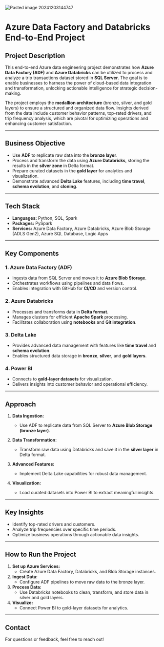 
![Pasted image 20241203144747](https://github.com/user-attachments/assets/f7625817-c456-473f-a372-45b6d2608030)



# Azure Data Factory and Databricks End-to-End Project

## **Project Description**

This end-to-end Azure data engineering project demonstrates how **Azure Data Factory (ADF)** and **Azure Databricks** can be utilized to process and analyze a trip transactions dataset stored in **SQL Server**. The goal is to enable businesses to harness the power of cloud-based data integration and transformation, unlocking actionable intelligence for strategic decision-making.

The project employs the **medallion architecture** (bronze, silver, and gold layers) to ensure a structured and organized data flow. Insights derived from the data include customer behavior patterns, top-rated drivers, and trip frequency analysis, which are pivotal for optimizing operations and enhancing customer satisfaction.

---

## **Business Objective**

- Use **ADF** to replicate raw data into the **bronze layer**.
- Process and transform the data using **Azure Databricks**, storing the results in the **silver zone** in Delta format.
- Prepare curated datasets in the **gold layer** for analytics and visualization.
- Demonstrate advanced **Delta Lake** features, including **time travel**, **schema evolution**, and **cloning**.

---

## **Tech Stack**

- **Languages:** Python, SQL, Spark  
- **Packages:** PySpark  
- **Services:** Azure Data Factory, Azure Databricks, Azure Blob Storage (ADLS Gen2), Azure SQL Database, Logic Apps  

---

## **Key Components**

### **1. Azure Data Factory (ADF)**
- Ingests data from SQL Server and moves it to **Azure Blob Storage**.
- Orchestrates workflows using pipelines and data flows.
- Enables integration with GitHub for **CI/CD** and version control.

### **2. Azure Databricks**
- Processes and transforms data in **Delta format**.
- Manages clusters for efficient **Apache Spark** processing.
- Facilitates collaboration using **notebooks** and **Git integration**.

### **3. Delta Lake**
- Provides advanced data management with features like **time travel** and **schema evolution**.
- Enables structured data storage in **bronze**, **silver**, and **gold layers**.

### **4. Power BI**
- Connects to **gold-layer datasets** for visualization.
- Delivers insights into customer behavior and operational efficiency.

---

## **Approach**

1. **Data Ingestion:**  
   - Use ADF to replicate data from SQL Server to **Azure Blob Storage (bronze layer)**.

2. **Data Transformation:**  
   - Transform raw data using Databricks and save it in the **silver layer** in Delta format.

3. **Advanced Features:**  
   - Implement Delta Lake capabilities for robust data management.

4. **Visualization:**  
   - Load curated datasets into Power BI to extract meaningful insights.

---

## **Key Insights**

- Identify top-rated drivers and customers.  
- Analyze trip frequencies over specific time periods.  
- Optimize business operations through actionable data insights.  

---

## **How to Run the Project**

1. **Set up Azure Services:**
   - Create Azure Data Factory, Databricks, and Blob Storage instances.
2. **Ingest Data:**
   - Configure ADF pipelines to move raw data to the bronze layer.
3. **Process Data:**
   - Use Databricks notebooks to clean, transform, and store data in silver and gold layers.
4. **Visualize:**
   - Connect Power BI to gold-layer datasets for analytics.

---

## **Contact**

For questions or feedback, feel free to reach out!
